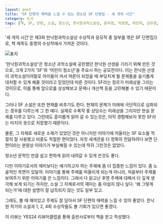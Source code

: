 ```yaml
---
layout: post
title: "SF 단편의 매력을 느낄 수 있는 청소년 SF 단편집 - 세 개의 시간"
category: 도서
tags: [책, SF, 단편, 소설, 청소년, 한낙원과학소설상, 윤여경, 박효명, 허진희, 김유경, 허윤, 임우진, 신모래, 사계절, 1318문고, 서평, YES24 리뷰어클럽]
---
```


'세 개의 시간'은
제3회 한낙원과학소설상 수상작과 응모작 중 일부를 엮은 SF 단편집으로,
책 제목도 동명의 수상작에서 가져온 것이다.

![표지](https://lh3.googleusercontent.com/-MJYfgZwszNE/WkVb5L2Lb3I/AAAAAAAAc4s/lWornoOOeG0NjfnKIimBuXQGi9Vo20GqgCE0YBhgL/s480/3-times-book.jpg)

'한낙원과학소설상'은 청소년 과학소설에 공헌했던 한낙원 선생을 기리기 위해 만든 것으로,
크게 2가지 'SF'와 '어린이 청소년'을 주요시 하는 공모전이다.
이는 한낙원 선생이 과학소설이야말로
아이들이 커서 어른이 되었을 때 부딪치게 될 문제들을
슬기롭게 대처할 수 있게 해줄 것이라고 믿었던데 따른 것이다.
SF라는 장르가 미래상을 그리는 것이므로,
이를 통해 앞으로를 상상해보고 문제나 개선책 등을 고민해볼 수 있기 때문이다.

그러나 SF 소설은 또한 현재를 비추기도 한다.
현재의 문제가 미래에 극단적으로 심화되는 경우를 다루는게 그 한 예다.
실제로 수록작 중 상당수는 미래상을 그리지만 현실 문제를 다루고 있다.
그런데도 흥미롭게 읽어 갈 수 있는것은,
아직 경험해보지 못한 SF라는 미지의 옷으로 치장했기 때문이다.

물론, 그 자체로 새로운 소재가 있었던 것은 아니지만
이야기에 어울리는 SF 요소를 적절히 잘 사용했고 비중도 적절한 편이었다.
자칫 세계관을 더 정확히 전달하려다 보면
단편이라는 분량상 이야기가 부실해질 수 있는데
딱히 그런것은 없었다.

청소년 문학인 만큼 쉽고 편하게 읽어 내려갈 수 있게 쓴것도 좋다.

다만 이야기로서의 재미보다는 얘기하고자 하는 주제에 좀 더 집중한 느낌이 있다.
좀 노골적인 측면이 있달까.
이야기를 통해 주제를 떠올리게 되는게 아니라,
처음부터 주제를 보여주기 위한 이야기를 쓴 느낌이다.
그래서 다 읽고난 후엔 주제에 대해서 더 깊게 생각해 보게 되기는 하지만,
소설 그 자체로서의 재미는 좀 아쉽지 않나 싶다.
'왜 그렇게 되는가'에 대한 설명이 잘 납득되지 않는 것도 일부 있고.

그래도, 볼 때 재미있고 주제도 잘 담아서 SF 단편의 매력을 느낄 수 있어 좋았다.
한낙원 작가의 소설과 1, 2, 4회 수상작들도 볼 기회가 있으면 좋겠다.



<div class="im im-info">
이 리뷰는 YES24 리뷰어클럽을 통해 출판사로부터 책을 받고 작성했다.
</div>
